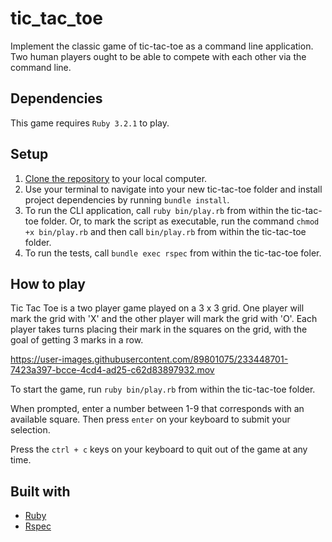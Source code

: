 # tic_tac_toe

Implement the classic game of tic-tac-toe as a command line application. Two human players ought to be able to compete with each other via the command line. 

## Dependencies

This game requires `Ruby 3.2.1` to play.

## Setup
1. [Clone the repository](https://docs.github.com/en/repositories/creating-and-managing-repositories/cloning-a-repository) to your local computer.
2. Use your terminal to navigate into your new tic-tac-toe folder and install project dependencies by running `bundle install`.
3. To run the CLI application, call `ruby bin/play.rb` from within the tic-tac-toe folder. Or, to mark the script as executable, run the command `chmod +x bin/play.rb` and then call `bin/play.rb` from within the tic-tac-toe folder.
4. To run the tests, call `bundle exec rspec` from within the tic-tac-toe foler.

## How to play

Tic Tac Toe is a two player game played on a 3 x 3 grid. One player will mark the grid with 'X' and the other player will mark the grid with 'O'. Each player takes turns placing their mark in the squares on the grid, with the goal of getting 3 marks in a row.

https://user-images.githubusercontent.com/89801075/233448701-7423a397-bcce-4cd4-ad25-c62d83897932.mov

To start the game, run `ruby bin/play.rb` from within the tic-tac-toe folder. 

When prompted, enter a number between 1-9 that corresponds with an available square. Then press `enter` on your keyboard to submit your selection.

Press the `ctrl + c` keys on your keyboard to quit out of the game at any time.

## Built with

* [Ruby](https://www.ruby-lang.org/)
* [Rspec](https://rspec.info/)


